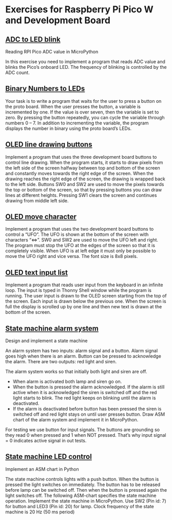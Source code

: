 # Exercises for Raspberry Pi Pico W and Development Board

## [ADC to LED blink](https://github.com/irakump/micropython-rpi-exercises/blob/main/adc_to_led_blink.py)

Reading RPI Pico ADC value in MicroPython

In this exercise you need to implement a program that reads ADC value and blinks the Pico’s onboard LED.
The frequency of blinking is controlled by the ADC count.

## [Binary Numbers to LEDs](https://github.com/irakump/micropython-rpi-exercises/blob/main/binary_numbers_to_leds.py)

Your task is to write a program that waits for the user to press a button on the proto board.
When the user presses the button, a variable is incremented by one. If the value is over seven,
then the variable is set to zero. By pressing the button repeatedly, you can cycle the variable
through numbers 0 – 7. In addition to incrementing the variable, the program displays the number
in binary using the proto board’s LEDs.

## [OLED line drawing buttons](https://github.com/irakump/micropython-rpi-exercises/blob/main/OLED_line_drawing_buttons.py) 

Implement a program that uses the three development board buttons to control line drawing. When the
program starts, it starts to draw pixels from the left side of the screen halfway between top and bottom
of the screen and constantly moves towards the right edge of the screen. When the drawing reaches the
right edge of the screen, the drawing is wrapped back to the left side. Buttons SW0 and SW2 are used to
move the pixels towards the top or bottom of the screen, so that by pressing buttons you can draw lines
at different heights. Pressing SW1 clears the screen and continues drawing from middle left side.

## [OLED move character](https://github.com/irakump/micropython-rpi-exercises/blob/main/OLED_move_character.py)

Implement a program that uses the two development board buttons to control a “UFO”. The UFO is
shown at the bottom of the screen with characters “<=>”. SW0 and SW2 are used to move the UFO left
and right. The program must stop the UFO at the edges of the screen so that it is completely visible.
When UFO is at left edge it must only be possible to move the UFO right and vice versa.
The font size is 8x8 pixels.

## [OLED text input list](https://github.com/irakump/micropython-rpi-exercises/blob/main/OLED_text_input_list.py)

Implement a program that reads user input from the keyboard in an infinite loop. The input is typed in
Thonny Shell window while the program is running. The user input is drawn to the OLED screen starting
from the top of the screen. Each input is drawn below the previous one. When the screen is full the
display is scrolled up by one line and then new text is drawn at the bottom of the screen.

## [State machine alarm system](https://github.com/irakump/micropython-rpi-exercises/blob/main/state_machine_alarm_system.py)

Design and implement a state machine

An alarm system has two inputs: alarm signal and a button. Alarm signal goes high when
there is an alarm. Button can be pressed to acknowledge the alarm. There are two outputs:
red light and siren.

The alarm system works so that initially both light and siren are off.
- When alarm is activated both lamp and siren go on.
- When the button is pressed the alarm acknowledged. If the alarm is still active when
it is acknowledged the siren is switched off and the red light starts to blink. The red
light keeps on blinking until the alarm is deactivated.
- If the alarm is deactivated before button has been pressed the siren is switched off
and red light stays on until user presses button.
Draw ASM chart of the alarm system and implement it in MicroPython.

For testing we use button for input signals. The buttons are grounding so they read 0 when
pressed and 1 when NOT pressed. That’s why input signal = 0 indicates active signal in out
tests.

## [State machine LED control](https://github.com/irakump/micropython-rpi-exercises/blob/main/state_machine_led_control.py)

Implement an ASM chart in Python

The state machine controls lights with a push button. When the button is pressed the light
switches on immediately. The button has to be released before lamp can be switched off.
Then when the button is pressed again the light switches off. The following ASM-chart
specifies the state machine operation. Implement the state machine in MicroPython. Use
SW2 (Pin id: 7) for button and LED3 (Pin id: 20) for lamp. Clock frequency of the state
machine is 20 Hz (50 ms period)
